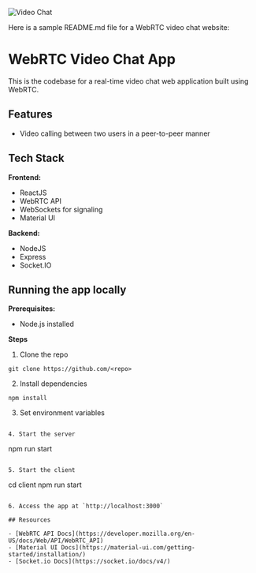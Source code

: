 ![Video Chat](https://www.google.com/imgres?imgurl=https%3A%2F%2Fstatic.vecteezy.com%2Fsystem%2Fresources%2Fthumbnails%2F001%2F810%2F990%2Fsmall%2Fillustration-of-two-happy-people-talking-via-video-call-smiling-men-and-women-work-and-communicate-remotely-team-meeting-illustration-in-flat-design-vector.jpg&tbnid=zGfiGCC-nr6RfM&vet=10CAwQxiAoBWoXChMIuPy-nf24gwMVAAAAAB0AAAAAEDM..i&imgrefurl=https%3A%2F%2Fwww.vecteezy.com%2Ffree-vector%2Fvideo-call&docid=Mu_qRNB59S78_M&w=257&h=200&itg=1&q=realtime%20video%20chat%20using%20web%20rtx&ved=0CAwQxiAoBWoXChMIuPy-nf24gwMVAAAAAB0AAAAAEDM)


Here is a sample README.md file for a WebRTC video chat website:

# WebRTC Video Chat App

This is the codebase for a real-time video chat web application built using WebRTC. 

## Features

- Video calling between two users in a peer-to-peer manner

## Tech Stack

**Frontend:**

- ReactJS
- WebRTC API
- WebSockets for signaling 
- Material UI

**Backend:**

- NodeJS 
- Express 
- Socket.IO



## Running the app locally

**Prerequisites:**

- Node.js installed


**Steps**

1. Clone the repo

```
git clone https://github.com/<repo>
```

2. Install dependencies

```
npm install
```

3. Set environment variables

```

4. Start the server

```
npm run start
```

5. Start the client

```
cd client
npm run start
```

6. Access the app at `http://localhost:3000`

## Resources

- [WebRTC API Docs](https://developer.mozilla.org/en-US/docs/Web/API/WebRTC_API)
- [Material UI Docs](https://material-ui.com/getting-started/installation/) 
- [Socket.io Docs](https://socket.io/docs/v4/)







